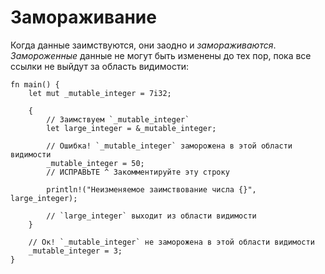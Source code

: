 # Замораживание

Когда данные заимствуются, они заодно и *замораживаются*. *Замороженные* данные
не могут быть изменены до тех пор, пока все ссылки не выйдут за область видимости:

```rust,editable,ignore,mdbook-runnable
fn main() {
    let mut _mutable_integer = 7i32;

    {
        // Заимствуем `_mutable_integer`
        let large_integer = &_mutable_integer;

        // Ошибка! `_mutable_integer` заморожена в этой области видимости
        _mutable_integer = 50;
        // ИСПРАВЬТЕ ^ Закомментируйте эту строку

        println!("Неизменяемое заимствование числа {}", large_integer);

        // `large_integer` выходит из области видимости
    }

    // Ок! `_mutable_integer` не заморожена в этой области видимости
    _mutable_integer = 3;
}
```
